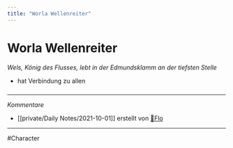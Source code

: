 ```yaml
---
title: "Worla Wellenreiter"
---
```

# Worla Wellenreiter
*Wels, König des Flusses, lebt in der Edmundsklamm an der tiefsten Stelle*
- hat Verbindung zu allen 
#####
---
*Kommentare*
- [[private/Daily Notes/2021-10-01]] erstellt von [🦝Flo](private/🦝Flo.md)
---
#Character